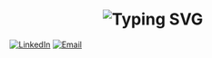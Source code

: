 <h1 align="center">
  <img src="https://readme-typing-svg.demolab.com?font=Fira+Code&size=28&duration=3000&pause=1000&color=blue&center=true&vCenter=true&width=450&lines=Welcome+to+my+profile!+:)" alt="Typing SVG" />
</h1>


[![LinkedIn](https://img.shields.io/badge/LinkedIn-black?style=for-the-badge&logo=linkedin)](https://www.linkedin.com/in/dougnasci/)
[![Email](https://img.shields.io/badge/Email-black?style=for-the-badge&logo=gmail)](mailto:douglasvn_2002@Hotmail.com)
